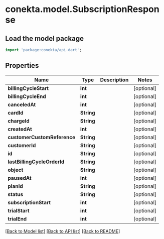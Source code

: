 # conekta.model.SubscriptionResponse

## Load the model package
```dart
import 'package:conekta/api.dart';
```

## Properties
Name | Type | Description | Notes
------------ | ------------- | ------------- | -------------
**billingCycleStart** | **int** |  | [optional] 
**billingCycleEnd** | **int** |  | [optional] 
**canceledAt** | **int** |  | [optional] 
**cardId** | **String** |  | [optional] 
**chargeId** | **String** |  | [optional] 
**createdAt** | **int** |  | [optional] 
**customerCustomReference** | **String** |  | [optional] 
**customerId** | **String** |  | [optional] 
**id** | **String** |  | [optional] 
**lastBillingCycleOrderId** | **String** |  | [optional] 
**object** | **String** |  | [optional] 
**pausedAt** | **int** |  | [optional] 
**planId** | **String** |  | [optional] 
**status** | **String** |  | [optional] 
**subscriptionStart** | **int** |  | [optional] 
**trialStart** | **int** |  | [optional] 
**trialEnd** | **int** |  | [optional] 

[[Back to Model list]](../README.md#documentation-for-models) [[Back to API list]](../README.md#documentation-for-api-endpoints) [[Back to README]](../README.md)


